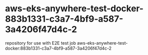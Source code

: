 # aws-eks-anywhere-test-docker-883b1331-c3a7-4bf9-a587-3a4206f47d4c-2
repository for use with E2E test job aws-eks-anywhere-test-docker:883b1331-c3a7-4bf9-a587-3a4206f47d4c-2
